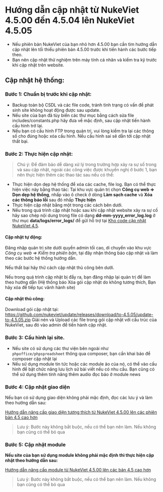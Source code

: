 # Hướng dẫn cập nhật từ NukeViet 4.5.00 đến 4.5.04 lên NukeViet 4.5.05

- Nếu phiên bản NukeViet của bạn nhỏ hơn 4.5.00 bạn cần tìm hướng dẫn cập nhật lên tối thiểu phiên bản 4.5.00 trước khi tiến hành các bước tiếp theo.
- Bạn nên cập nhật thử nghiệm trên máy tính cá nhân và kiểm tra kỹ trước khi cập nhật trên website.

## Cập nhật hệ thống:

### Bước 1: Chuẩn bị trước khi cập nhật:

- Backup toàn bộ CSDL và các file code, tránh tình trạng có vấn đề phát sinh site không hoạt động được sau update.
- Nếu site của bạn đã tùy biến các thư mục bằng cách sửa file includes/constants.php hãy đưa về mặc định, sau cập nhật tiến hành cấu hình trở lại.
- Nếu bạn có cấu hình FTP trong quản trị, vui lòng kiểm tra lại các thông số cho đúng hoặc xóa cấu hình. Nếu cấu hình sai sẽ dẫn tới cập nhật thất bại.

### Bước 2: Thực hiện cập nhật:

> Chú ý: Để đảm bảo dễ dàng xử lý trong trường hợp xảy ra sự số trong và sau cập nhật, ngoài các công việc được khuyến nghị ở bước 1, bạn nên thực hiện thêm các thao tác sau nếu có thể:
 - Thực hiện dọn dẹp hệ thống để xóa các cache, file log. Bạn có thể thực hiện việc này bằng thao tác: Tại khu vực quản trị chọn **Công cụ web => Dọn dẹp hệ thống**, nhấp vào ô check ở dòng **Làm sạch cache** và **Xóa các thông báo lỗi** sau đó nhấp **Thực hiện**
 - Thực hiện cập nhật bằng một trong các cách bên dưới.
 - Nếu trong quá trình cập nhật hoặc sau khi cập nhật website xảy ra sự cố hãy sao chép nội dung trong file có dạng **dd-mm-yyyy_error_log.log** ở thư mục **data/logs/error_logs/** để gửi hỗ trợ tại [Kho code cập nhật NukeViet 4.5](https://github.com/nukeviet/update/issues).

#### Cập nhật tự động:

Đăng nhập quản trị site dưới quyền admin tối cao, di chuyển vào khu vực *Công cụ web => Kiểm tra phiên bản*, tại đây nhận thông báo cập nhật và làm theo các bước hệ thống hướng dẫn.

Nếu thất bại hãy thử cách cập nhật thủ công bên dưới.

Nếu trong quá trình cập nhật bị đẩy ra, bạn đăng nhập lại quản trị để làm theo hướng dẫn (Hệ thống báo Xóa gói cập nhật do không tương thích, Bạn hãy xóa để tiếp tục vânh hành site)

#### Cập nhật thủ công:

Download gói cập nhật tại: https://github.com/nukeviet/update/releases/download/to-4.5.05/update-to-4.5.05.zip
Giải nén và Upload các file trong gói cập nhật với cấu trúc của NukeViet, sau đó vào admin để tiến hành cập nhật.

### Bước 3: Cấu hình lại site.

- Nếu site có sử dụng các thư viện bên ngoài như `phpoffice/phpspreadsheet` thông qua composer, bạn cần khai báo để composer cập nhật lại
- Nếu sử dụng module tin tức hoặc các module ảo của nó, có thể vào cấu hình để bật chức năng lưu lịch sử bài viết nếu có nhu cầu. Bạn cũng có thể sử dụng thêm tính năng thêm audio đọc báo ở module news

### Bước 4: Cập nhật giao diện

Nếu bạn có sử dụng giao diện không phải mặc định, đọc các lưu ý và làm theo hướng dẫn sau:

[Hướng dẫn nâng cấp giao diện tương thích từ NukeViet 4.5.00 lên các phiên bản 4.5 cao hơn](https://github.com/nukeviet/update/wiki/H%C6%B0%E1%BB%9Bng-d%E1%BA%ABn-n%C3%A2ng-c%E1%BA%A5p-giao-di%E1%BB%87n-t%C6%B0%C6%A1ng-th%C3%ADch-t%E1%BB%AB-NukeViet-4.5.00-l%C3%AAn-c%C3%A1c-phi%C3%AAn-b%E1%BA%A3n-4.5-cao-h%C6%A1n)

> Lưu ý: Bước này không bắt buộc, nếu có thể bạn nên làm. Nếu không bạn cũng có thể bỏ qua

### Bước 5: Cập nhật module

**Nếu site của bạn sử dụng module không phải mặc định thì thực hiện cập nhật theo hướng dẫn sau:**

[Hướng dẫn nâng cấp module từ NukeViet 4.5.00 lên các bản 4.5 cao hơn](https://github.com/nukeviet/update/wiki/H%C6%B0%E1%BB%9Bng-d%E1%BA%ABn-n%C3%A2ng-c%E1%BA%A5p-module-t%E1%BB%AB-NukeViet-4.5.00-l%C3%AAn-c%C3%A1c-b%E1%BA%A3n-4.5-cao-h%C6%A1n)

> Lưu ý: Bước này không bắt buộc, nếu có thể bạn nên làm. Nếu không bạn cũng có thể bỏ qua
